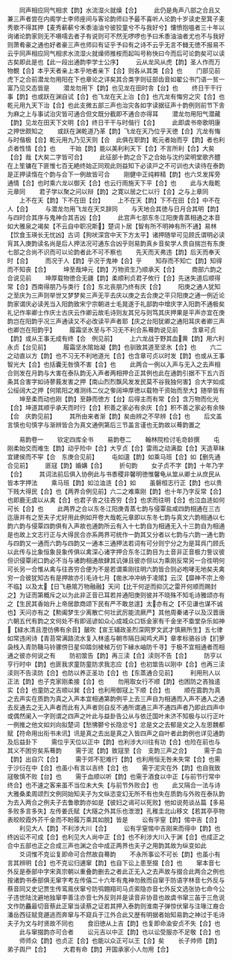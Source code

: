 <!-- { "loadSidebar": true } -->
　　同声相应同气相求【韵】水流湿火就燥【合】
　　此仍是角声八部之合且又兼三声者尝在内阁学士李师座间与客论韵师曰予最不喜听人论韵十岁读史至箕子麦秀歌不得其押【麦秀蔪蔪兮禾黍油油兮彼狡童兮不与我好兮】懐愤抱嗢者三十年以询诸论韵家则无不嗫嚅去者子有说则可不然无啰啰也予曰禾黍油油者尤也不与我好则萧肴豪之通也好者豪三声也师曰有证乎予曰有之诗不云乎无言不雠无徳不报易不云乎同声相应同气相求水流湿火就燥师推桉而起叫号称快曰今而后可论韵矣可以读古矣即此是也【此一段出通韵李学士公序】
　　云从龙风从虎【韵】圣人作而万物覩【合】本乎天者亲上本乎地者亲下【合】则各从其类【合】也
　　门部见前虎下之合前潜龙勿用阳在下也章论之详矣其合类字则征部齿音如翟公书门语一贫一富乃见交态皆是
　　潜龙勿用下【韵】也见龙在田时舎【台】也
　　终日干干行事【韵】也或跃在渊自试【合】也飞龙在天上治【合】也亢龙有悔穷之灾【合】也乾元用九天下治【合】也此支微五部三声也治灾各如字读据征声十韵例则前节下舎为麻之上与事试治灾皆可通合但文既分截即不通合亦得耳
　　潜龙勿用阳气潜藏【韵】见龙在田天下文明【合】终日干干与时偕行【合】
　　此即虞书帝歌明康之押世颇知之
　　或跃在渊乾道乃革【韵】飞龙在天乃位乎天徳【合】亢龙有悔与时偕极【合】乾元用九乃见天则【合　此俱在职韵】乾元者始而亨【韵】者也利贞者性情【合】也
　　干始【韵】能以美利利天下【合】不言所利【合】大矣【合】哉【大矣二字皆可合】
　　此征部十韵之合下之合始与沈约梁明堂歌齐醴在上笙镛在下匪惟七百无絶终始正同观此则益知下必读戸之不可训也大读待在泰韵是正押读惰在个韵与合下一例故皆可合
　　刚健中正纯粹精【韵】也六爻发挥旁通情【合】也时乘六龙以御天【合】也云行雨施天下平【合】也
　　此与大哉乾元章同
　　君子学以聚之问以辩【韵】之寛以居之仁以行【合】之与上章同
　　上不在天【韵】下不在田【台】
　　上不在天【韵】下不在田【合】中不在人【合】
　　与潜龙勿用飞龙在天爻辞同
　　与天地合其徳与日月合其明【韵】与四时合其序与鬼神合其吉凶【合】
　　此宫声七部东冬江阳庚青蒸相通之本音如大雅泉之竭矣【不云自中职况斯】楚词卜居【智有所不明神有所不通】易林【饮食玉瑛长无忧凶】古词【狗吠深宫中天下方太平】诸押随举可见顾氏谓明必读肓其入庚韵读名尚是后人押法况可通东合凶乎则易韵真乡音矣学人贵自揣岂有东庚七部之合尚不识而可以论韵者此不可不察也
　　先天而天弗违【韵】后天而奉天时【合】
　　而况于人【韵】乎况于鬼神【合】乎
　　知存而不知亡【韵】知得而不知丧【合】
　　坤至哉坤元【韵】万物资生乃顺承天【合】
　　商部六韵之合说见前
　　坤厚载物徳合无疆【韵】柔顺利贞君子攸行【合】先迷失道后顺得常【合】西南得朋乃与类行【合】东北丧朋乃终有庆【合】
　　阳庚之通人犹知之至庆为三声则举世又梦梦矣三声无平去庆以庚之去合庚之平只阳庚之通一例近论韵家谓庆必读羌当入阳韵致宋宁宗朝进士毛晃遂于礼部韵中增庆字入阳韵不通极矣礼记作率卿士作庆士古庆云作卿云故毛诗则友其兄与则笃其庆押果是平声亦宜在庚韵岂在阳韵乎况三声通读又不必改读平声者耶【庆之台阳犹卿之通阳耳庆者卿三声也卿岂在阳韵乎】
　　履霜坚氷至与不习无不利合系蓦韵说见前
　　含章可贞【韵】或从王事无成有终【合　例见前】
　　上六龙战于野其血黄【韵】用六利永贞【台见前】
　　履霜坚氷隂始凝【韵】也驯致其道至坚氷【合】也
　　六二之动直以方【韵】也不习无不利地道光【合】也含章可贞以时发【韵】也或从王事智光大【合】也括囊无咎慎不害【合】也
　　此两合一例以入声与无入之去声相合则发在月韵与大害在泰队韵无入声者两相押合正其例也此在通韵引据不下五六百条其合害字如诗蓼莪发害之押【南山烈烈飘风发发民莫不谷我独何害】合大字如成公绥阔大之押【何隂阳之难测纬二仪之奓阔坤厚徳以载物干资始而至大】随举皆有
　　坤至柔而动也刚【韵】至静而徳方【台】后得主而有常【合】含万物而化光【合】坤道其顺乎承天而时行【合】积善之家必有余庆【合】积不善之家必有余殃【合　庆韵见前】
　　其所由来者渐【韵】矣由辨之不早辨【合】也
　　后文盖言慎也句慎字与渐辨皆合为真文通例第后三节盖言谨也无韵故以蓦韵置之





　　易韵卷一
　　钦定四库全书
　　易韵卷二
　　翰林院检讨毛竒龄撰
　　屯刚柔始交而难生【韵】动乎险中【合】大亨贞【合】雷雨之动满盈【合】天造草昧宜建侯而不寜【合　东庚合见前】
　　屯如邅【韵】如乘马班【合】如【删先通合见前】
　　匪冦【韵】婚媾【合】
　　折句韵
　　女子贞不字【韵】十年乃字【合】
　　其词法前后俱入协例此与书黍稷非馨明徳惟馨龟从筮从卿士从庶民从皆本字押法
　　乘马班【韵】如泣洫涟【合】如
　　虽磐桓志行正【韵】也以贵下贱大得民【合】也【两界合例见前】六二之难乘刚【韵】也十年乃字反常【合】也即鹿无虞以从禽【合】也君子舎之往吝穷【合】也求而往明【合】也泣血涟如何可长【合】也
　　此两界之合以东冬江阳庚青蒸七韵与侵覃盐咸四韵相通在三古迄唐并有之至夫子尤好用此例如开卷大哉乾元章即以东冬七韵与真文六韵相通以七韵六韵与侵覃四韵俱有入声故也通韵所云有入十七韵自为相通无入十三韵自为相通是也故上文志行正与大得民合亦系两界可统作一韵其又分者以七韵与六韵一通七韵与四韵又一通而六韵与四韵又一通本三通押法若词有可分则宁分之为是耳呉门顾氏以此传与比象恒象艮象传俱以禽深心诸字押合东冬江韵目为土音非正音极力訾议彼但识侵覃闭口韵必不当与诸韵相通故肆其讥弹且彼亦但以为乘刚反常另一合徃明何可长另一合惟从禽与往吝穷合便为不是若谓乘刚往明六韵皆合则必咆哮无地矣夫禽穷一合彼犹知古有是押故亦引毛诗七月【凿氷冲冲纳于凌隂】云汉【靡神不宗上帝不临】以及太【日飞悬隂万物融融】天问【比干何逆而抑沉之雷开何顺而赐封之】为证而第概斥之以为此非正音已耳若并通阳庚则彼并不晓殊不知毛诗雅颂亦有之【生民其香始升上帝居歆商颂下民有严不敢怠遑】太亦有之【不见谦也谋不诚也】天问亦有之【勲阖梦生少离散亡何壮武厉能流厥严】其他周秦诸子以及汉晋唐六朝五代有韵之文何处不有即谣谚如众心成城众口铄金家有千金坐不埀堂杂乐如神【緑水清且澄彷佛有余音】皷吹【宣王辅政圣烈深网罗文武才慎厥所生】五七律如常违闲诗【青苔常满路流水复入林逺与朝市隔日闻鸡犬声】章孝标骆谷诗【扪萝袅栈入青防鞿马铃骡傍日星仰踏剑棱梯万仞下縁水岫防千寻】于极不宜相通者而相通之彼亦何说之有
　　防初筮告【韵】再三渎【合】渎则不告【合】
　　防亨以亨行时中【韵】也匪我求童防童防求我志应【合】也初筮告以刚中【合】也再三渎渎则不告渎防【合】也防以养正圣功【合】也【东蒸通合见前】
　　利用刑人以正法【韵】也子克家刚柔接【合】也
　　勿用取女行不顺【韵】也困防之吝独逺实【合】也童防之吉顺以巽【合】也利用御冦上下顺【合】也
　　顺在震韵为真之去声实在质韵为真之入声本宜相通第韵例平上去三声自为相通而入声不通入之通去反通去之无入声者而此有入声者则自反不通所谓通三声不通四声者乃即此四声中或偶然阑入一字则谓之四声之叶此与益卦告公从与依迁国叶未济不知极与以行正叶一例推之他文如刘向拟楚词【愁怫鬰兮长隐忿兮】忿是文之去郁是文之入左思魏都赋【符命用出衔书未讯】讯是真之去出是真之入皆四声之自叶者此韵例也详见通韵及后益卦下
　　需位乎天位以正中【韵】也利涉大川往有功【合】也险在前也与其义不困穷矣系蓦韵
　　需于泥【韵】致冦至【合　支韵三声之合】
　　需于血【韵】出自穴【合】
　　需于郊不犯难行【韵】也利用恒无咎未失常【合】也需于沙衍在中【合】也虽小有言以吉终【合】也
　　需于泥灾在外【韵】也自我致冦敬慎不败【台】也
　　需于血顺以听【韵】也需于酒食以中正【与前节行常中终合】也不速之客来虽不当位未大失【与前节外败合】也
　　此又隔合一法与诗大雅桑柔周颂烈文例同始知夫子为文纵恣变幻无所不有也失在质韵与外败在泰队韵为去入两合之例夫子去鲁歌韵亦如是【彼妇之谒可以死败】他如说苑谈丛篇【多易多败多言多失】左传姜氏赋【大隧之外其乐也泄泄】孔稚圭北山移文【若其亭亭物表皎皎霞外芥千金而不盼履万乘其如脱】皆是
　　讼有孚窒【韵】惕中吉【合】
　　利见大人【韵】不利涉大川【合】
　　讼有孚窒惕中吉刚来而得中【韵】也终凶讼不可成【合】也利见大人尚中正【合】也不利涉大川入于渊【合】也成正之合中五部也正之合成三声也渊之合中成正两界也夫子之用韵其故为纵变如此
　　爻词惟不克讼复即命可合然故自蓦韵
　　不永所事讼不可长【韵】也虽小有言其辨明【合】也不克讼归逋窜【韵】也自下讼上患至掇【合】也
　　窜本音七外反是泰部中字宋真宗朝以重叠韵删去之者此正无入之去声故与掇合此两合之例也按诸韵书泰部俱无窜字考左传僖二十六年有鬼神勿赦而自窜于防语字林音七外反与蔡音同又史记贾生传鸾鳯伏窜兮防鸮翺翔司马贞索隐亦音七外反文选张协七命今公子违世陆沈避地独窜李善注亦音七外反则并是读音非协音也故虞书窜三苖于三危说文作防麤最切音蔡此正窜当读蔡之证若其押入泰韵则淮南子弹惊伏窜与注喙江裔合潘岳西征赋竞遯逃而奔窜与不窥兵于江外合此又歴有明据者始知易韵之神过于毛诗夫子为文与时贤故不同也
　　食旧徳从上吉【韵】也复即命渝安贞不失【合】也
　　此与窜掇韵亦可合者
　　讼元吉以中正【韵】也以讼受服亦不足敬【合】也
　　师师众【韵】也贞正【合】也能以众正可以王【合】矣
　　长子帅师【韵】弟子舆尸【合】
　　大君有命【韵】开国承家小人勿用【合】
